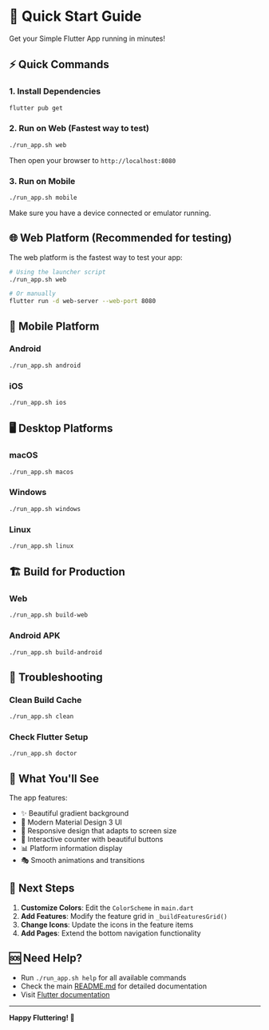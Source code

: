 # 🚀 Quick Start Guide

Get your Simple Flutter App running in minutes!

## ⚡ Quick Commands

### 1. Install Dependencies
```bash
flutter pub get
```

### 2. Run on Web (Fastest way to test)
```bash
./run_app.sh web
```
Then open your browser to `http://localhost:8080`

### 3. Run on Mobile
```bash
./run_app.sh mobile
```
Make sure you have a device connected or emulator running.

## 🌐 Web Platform (Recommended for testing)

The web platform is the fastest way to test your app:

```bash
# Using the launcher script
./run_app.sh web

# Or manually
flutter run -d web-server --web-port 8080
```

## 📱 Mobile Platform

### Android
```bash
./run_app.sh android
```

### iOS
```bash
./run_app.sh ios
```

## 🖥️ Desktop Platforms

### macOS
```bash
./run_app.sh macos
```

### Windows
```bash
./run_app.sh windows
```

### Linux
```bash
./run_app.sh linux
```

## 🏗️ Build for Production

### Web
```bash
./run_app.sh build-web
```

### Android APK
```bash
./run_app.sh build-android
```

## 🧹 Troubleshooting

### Clean Build Cache
```bash
./run_app.sh clean
```

### Check Flutter Setup
```bash
./run_app.sh doctor
```

## 📱 What You'll See

The app features:
- ✨ Beautiful gradient background
- 🎨 Modern Material Design 3 UI
- 📱 Responsive design that adapts to screen size
- 🔢 Interactive counter with beautiful buttons
- 📊 Platform information display
- 🎭 Smooth animations and transitions

## 🎯 Next Steps

1. **Customize Colors**: Edit the `ColorScheme` in `main.dart`
2. **Add Features**: Modify the feature grid in `_buildFeaturesGrid()`
3. **Change Icons**: Update the icons in the feature items
4. **Add Pages**: Extend the bottom navigation functionality

## 🆘 Need Help?

- Run `./run_app.sh help` for all available commands
- Check the main [README.md](README.md) for detailed documentation
- Visit [Flutter documentation](https://docs.flutter.dev/)

---

**Happy Fluttering! 🚀**
